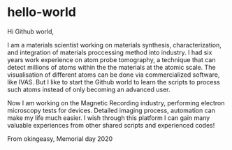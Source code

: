 # hello-world
Hi Github world,

I am a materials scientist working on materials synthesis, characterization, and integration of materials proccessing method into industry. I had six years work experience on atom probe tomography, a technique that can detect millions of atoms within the the materials at the atomic scale. The visualisation of different atoms can be done via commercialized software, like IVAS. But I like to start the Github world to learn the scripts to process such atoms instead of only becoming an advanced user.

Now I am working on the Magnetic Recording industry, performing electron microscopy tests for devices. Detailed imaging process, automation can make my life much easier. I wish through this platform I can gain many valuable experiences from other shared scripts and experienced codes!

From okingeasy,
Memorial day 2020
